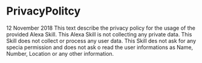 # PrivacyPolitcy
12 November 2018
This text describe the privacy policy for the usage of the provided Alexa Skill.
This Alexa Skill is not collecting any private data. This Skill does not collect or process any user data.
This Skill des not ask for any specia permission and does not ask o read the user informations as Name, Number, Location or any other information.
